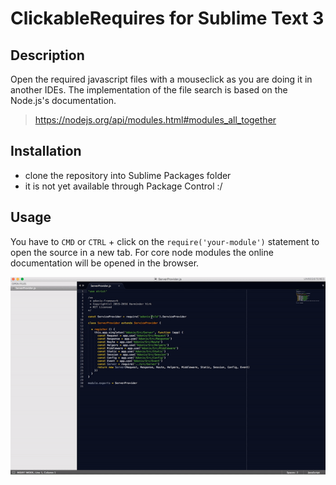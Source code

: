 # ClickableRequires for Sublime Text 3

## Description
Open the required javascript files with a mouseclick as you are doing it in another IDEs.
The implementation of the file search is based on the Node.js's documentation.

> https://nodejs.org/api/modules.html#modules_all_together

## Installation
* clone the repository into Sublime Packages folder
* it is not yet available through Package Control :/

## Usage
You have to `CMD` or `CTRL` + click on the `require('your-module')` statement to open the source in a new tab.
For core node modules the online documentation will be opened in the browser.

![demo](./demo.gif)